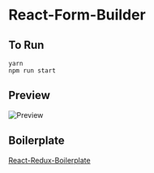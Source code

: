 # React-Form-Builder

## To Run
```
yarn
npm run start
```

## Preview
![Preview](https://github.com/disissid/React-Chart-Builder/blob/master/dev/img/preview.png)

## Boilerplate
[React-Redux-Boilerplate](https://github.com/buckyroberts/React-Redux-Boilerplate)
